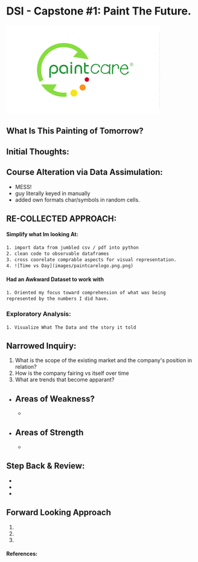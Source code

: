 # DSI - Capstone #1: Paint The Future.

![img](images/paintcarelogo.png)


## What Is This Painting of Tomorrow?



## Initial Thoughts:



## Course Alteration via Data Assimulation:
  * MESS!
  * guy literally keyed in manually
  * added own formats char/symbols in random cells.

## RE-COLLECTED APPROACH:
  #### Simplify what Im looking At:
    1. import data from jumbled csv / pdf into python
    2. clean code to observable dataframes
    3. cross coorelate comprable aspects for visual representation.
    4. ![Time vs Day](images/paintcarelogo.png.png) 

  #### Had an Awkward Dataset to work with
    1. Oriented my focus toward comprehension of what was being represented by the numbers I did have.  

  ### Exploratory Analysis:
    1. Visualize What The Data and the story it told
  
## Narrowed Inquiry:
  1. What is the scope of the existing market and the company's position in relation?
  2. How is the company fairing vs itself over time
  3. What are trends that become apparant?
  
  * Areas of Weakness?
    - 
    - 
  
  * Areas of Strength
    - 
    - 
    
## Step Back & Review:
  * 
  * 
  * 
  
## Forward Looking Approach
  1. 
  2.
  3. 
  
#### References:
